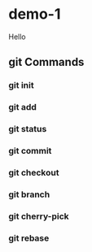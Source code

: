 # demo-1

Hello

## git Commands

### git init
### git add 
### git status 
### git commit 
### git checkout 
### git branch
### git cherry-pick
### git rebase
 